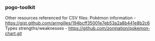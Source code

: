 ### pogo-toolkit

Other resources referenced for CSV files:
Pokémon information - https://gist.github.com/armgilles/194bcff35001e7eb53a2a8b441e8b2c6
Types strengths/weaknesses - https://github.com/zonination/pokemon-chart.git
